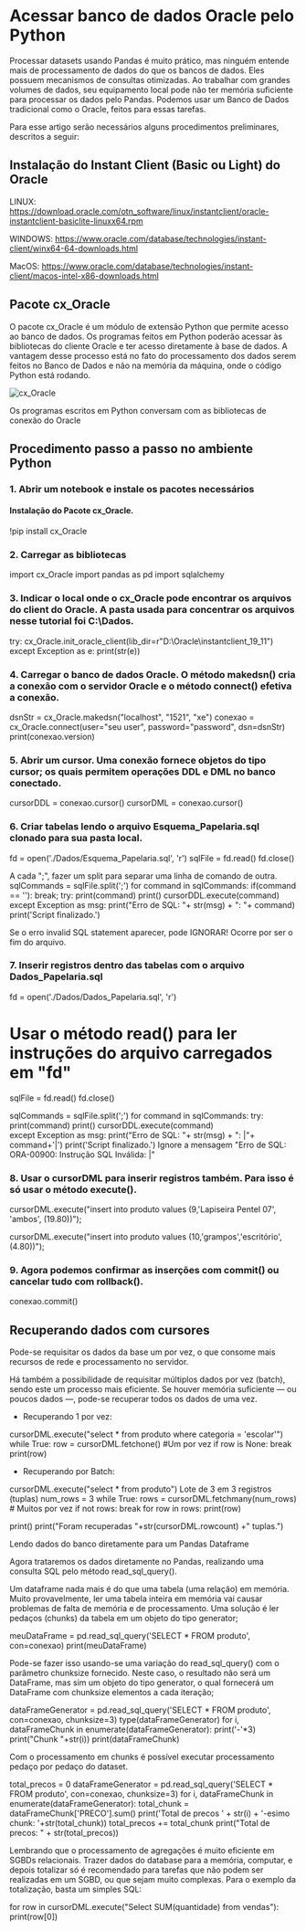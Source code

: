 # Acessar banco de dados Oracle pelo Python

Processar datasets usando Pandas é muito prático, mas ninguém entende mais de processamento de dados do que os bancos de dados. Eles possuem mecanismos de consultas otimizadas.
Ao trabalhar com grandes volumes de dados, seu equipamento local pode não ter memória suficiente para processar os dados pelo Pandas.
Podemos usar um Banco de Dados tradicional como o Oracle, feitos para essas tarefas.

Para esse artigo serão necessários alguns procedimentos preliminares, descritos a seguir:

## Instalação do Instant Client (Basic ou Light) do Oracle

LINUX:
https://download.oracle.com/otn_software/linux/instantclient/oracle-instantclient-basiclite-linuxx64.rpm

WINDOWS: 
https://www.oracle.com/database/technologies/instant-client/winx64-64-downloads.html

MacOS: 
https://www.oracle.com/database/technologies/instant-client/macos-intel-x86-downloads.html


## Pacote cx_Oracle

O pacote cx_Oracle é um módulo de extensão Python que permite acesso ao banco de dados. Os programas feitos em Python poderão acessar às bibliotecas do cliente Oracle e ter acesso diretamente à base de dados. A vantagem desse processo está no fato do processamento dos dados serem feitos no Banco de Dados e não na memória da máquina, onde o código Python está rodando.

![cx_Oracle](https://user-images.githubusercontent.com/12257852/156086578-abcbdd01-da39-4c4e-a649-b454a4ffce4b.png)

Os programas escritos em Python conversam com as bibliotecas de conexão do Oracle

## Procedimento passo a passo no ambiente Python

### 1. Abrir um notebook e instale os pacotes necessários

#### Instalação do Pacote cx_Oracle.
!pip install cx_Oracle

### 2. Carregar as bibliotecas 

import cx_Oracle
import pandas as pd
import sqlalchemy

### 3. Indicar o local onde o cx_Oracle pode encontrar os arquivos do client do Oracle. A pasta usada para concentrar os arquivos nesse tutorial foi C:\Dados.

try:
    cx_Oracle.init_oracle_client(lib_dir=r"D:\Oracle\instantclient_19_11")
except Exception as e:
    print(str(e))

### 4. Carregar o banco de dados Oracle. O método makedsn() cria a conexão com o servidor Oracle e o método connect() efetiva a conexão.

dsnStr = cx_Oracle.makedsn("localhost", "1521", "xe")
conexao = cx_Oracle.connect(user="seu user", password="password", dsn=dsnStr)
print(conexao.version)

### 5. Abrir um cursor. Uma conexão fornece objetos do tipo cursor; os quais permitem operações DDL e DML no banco conectado.

cursorDDL = conexao.cursor()
cursorDML = conexao.cursor()

### 6. Criar tabelas lendo o arquivo Esquema_Papelaria.sql clonado para sua pasta local.

fd = open('./Dados/Esquema_Papelaria.sql', 'r')
sqlFile = fd.read()
fd.close()

A cada ";", fazer um split para separar uma linha de comando de outra.
sqlCommands = sqlFile.split(';') 
for command in sqlCommands:
    if(command == ''): break; 
    try:
        print(command)
        print()
        cursorDDL.execute(command)
    except Exception as msg:
        print("Erro de SQL: "+ str(msg) + ": "+ command)
print('Script finalizado.')

Se o erro invalid SQL statement aparecer, pode IGNORAR! Ocorre por ser o fim do arquivo.

### 7. Inserir registros dentro das tabelas com o arquivo Dados_Papelaria.sql

fd = open('./Dados/Dados_Papelaria.sql', 'r')
# Usar o método read() para ler instruções do arquivo carregados em "fd"
sqlFile = fd.read()
fd.close()

sqlCommands = sqlFile.split(';')
for command in sqlCommands:
 try:
        print(command)
        print()
        cursorDDL.execute(command)        
 except Exception as msg:
        print("Erro de SQL: "+ str(msg) + ": |"+ command+'|')
print('Script finalizado.')
Ignore a mensagem "Erro de SQL: ORA-00900: Instrução SQL Inválida: |"

### 8. Usar o cursorDML para inserir registros também. Para isso é só usar o método execute().

cursorDML.execute("insert into produto values (9,'Lapiseira Pentel 07', 'ambos', (19.80))");

cursorDML.execute("insert into produto values (10,'grampos','escritório', (4.80))");

### 9. Agora podemos confirmar as inserções com commit() ou cancelar tudo com rollback().

conexao.commit()

## Recuperando dados com cursores

Pode-se requisitar os dados da base um por vez, o que consome mais recursos de rede e processamento no servidor. 

Há também a possibilidade de requisitar múltiplos dados por vez (batch), sendo este um processo mais eficiente. Se houver memória suficiente — ou poucos dados —, pode-se recuperar todos os dados de uma vez.

- Recuperando 1 por vez:

cursorDML.execute("select * from produto where categoria = \'escolar\'")
while True:
    row = cursorDML.fetchone()  #Um por vez
 if row is None: break
    print(row)

- Recuperando por Batch:

cursorDML.execute("select * from produto")
Lote de 3 em 3 registros (tuplas)
num_rows = 3
while True:
    rows = cursorDML.fetchmany(num_rows) # Muitos por vez
 if not rows: break
 for row in rows:
 print(row)
 
print()
print("Foram recuperadas "+str(cursorDML.rowcount) +" tuplas.")

Lendo dados do banco diretamente para um Pandas Dataframe

Agora trataremos os dados diretamente no Pandas, realizando uma consulta SQL pelo método read_sql_query().


Um dataframe nada mais é do que uma tabela (uma relação) em memória. Muito provavelmente, ler uma tabela inteira em memória vai causar problemas de falta de memória e de processamento. Uma solução é ler pedaços (chunks) da tabela em um objeto do tipo generator;

meuDataFrame = pd.read_sql_query('SELECT * FROM produto', con=conexao)
print(meuDataFrame)

Pode-se fazer isso usando-se uma variação do read_sql_query() com o parâmetro chunksize fornecido. Neste caso, o resultado não será um DataFrame, mas sim um objeto do tipo generator, o qual fornecerá um DataFrame com chunksize elementos a cada iteração;


dataFrameGenerator = pd.read_sql_query('SELECT * FROM produto', con=conexao, chunksize=3)
type(dataFrameGenerator)
for i, dataFrameChunk in enumerate(dataFrameGenerator):
    print('-'*3)
    print("Chunk "+str(i))
 print(dataFrameChunk)

Com o processamento em chunks é possível executar processamento pedaço por pedaço do dataset.


total_precos = 0
dataFrameGenerator = pd.read_sql_query('SELECT * FROM produto', con=conexao, chunksize=3)
for i, dataFrameChunk in enumerate(dataFrameGenerator):
    total_chunk = dataFrameChunk['PRECO'].sum()
 print('Total de precos ' + str(i) + '-esimo chunk: '+str(total_chunk))
    total_precos += total_chunk
print("Total de precos: " + str(total_precos))

Lembrando que o processamento de agregações é muito eficiente em SGBDs relacionais. Trazer dados do database para a memória, computar, e depois totalizar só é recomendado para tarefas que não podem ser realizadas em um SGBD, ou que sejam muito complexas. Para o exemplo da totalização, basta um simples SQL:


for row in cursorDML.execute("Select SUM(quantidade) from vendas"): print(row[0])



